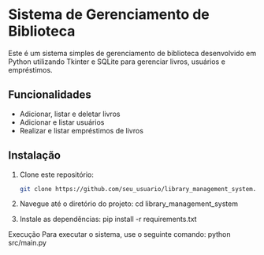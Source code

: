 # Sistema de Gerenciamento de Biblioteca

Este é um sistema simples de gerenciamento de biblioteca desenvolvido em Python utilizando Tkinter e SQLite para gerenciar livros, usuários e empréstimos.

## Funcionalidades

- Adicionar, listar e deletar livros
- Adicionar e listar usuários
- Realizar e listar empréstimos de livros

## Instalação

1. Clone este repositório:
   ```bash
   git clone https://github.com/seu_usuario/library_management_system.git

2. Navegue até o diretório do projeto:
   cd library_management_system

3. Instale as dependências:
pip install -r requirements.txt

Execução
Para executar o sistema, use o seguinte comando:
python src/main.py

